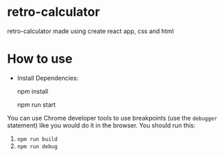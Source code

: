 # retro-calculator
retro-calculator made using create react app, css and html

# How to use
* Install Dependencies:

    npm install
    
    npm run start
    

You can use Chrome developer tools to use breakpoints (use the `debugger` statement) like you would do it in the browser. You should run this:

1. `npm run build`
2. `npm run debug`
